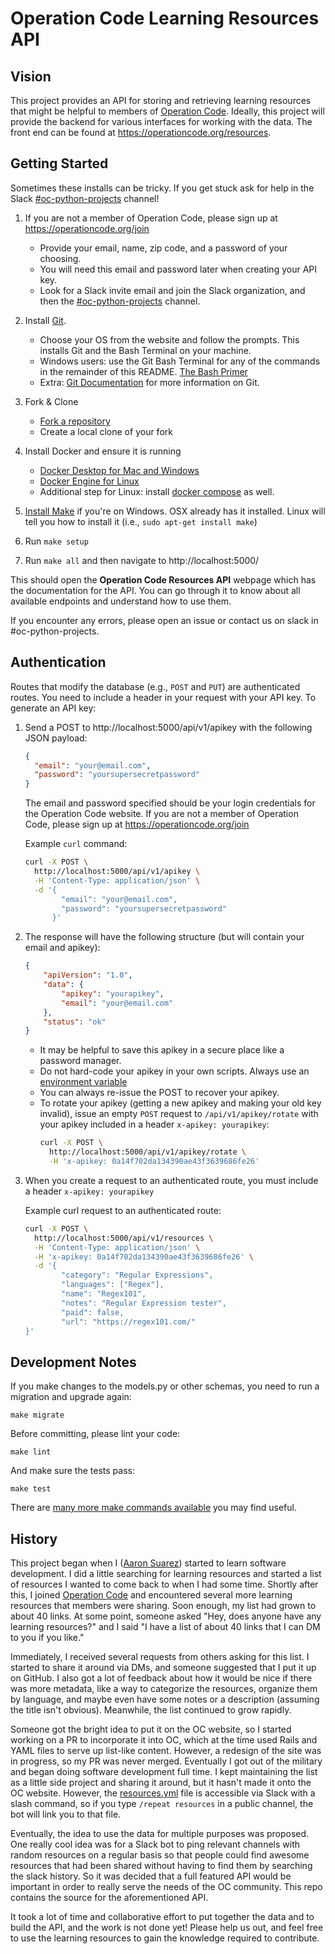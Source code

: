 # Operation Code Learning Resources API

## Vision

This project provides an API for storing and retrieving learning resources that might be helpful to members of [Operation Code](https://operationcode.org/). Ideally, this project will provide the backend for various interfaces for working with the data. The front end can be found at https://operationcode.org/resources.

## Getting Started

Sometimes these installs can be tricky.  If you get stuck ask for help in the Slack [#oc-python-projects](https://operation-code.slack.com/messages/C7NJLCCMB) channel!

1. If you are not a member of Operation Code, please sign up at https://operationcode.org/join
    - Provide your email, name, zip code, and a password of your choosing.
    - You will need this email and password later when creating your API key.
    - Look for a Slack invite email and join the Slack organization, and then the [#oc-python-projects](https://operation-code.slack.com/messages/C7NJLCCMB) channel.

1. Install [Git](https://git-scm.com/downloads).
    - Choose your OS from the website and follow the prompts.  This installs Git and the Bash Terminal on your machine.
    - Windows users: use the Git Bash Terminal for any of
      the commands in the remainder of this README.
      [The Bash Primer](http://www.compciv.org/bash-guide/)
    - Extra: [Git Documentation](https://git-scm.com/doc) for more information on Git.

1. Fork & Clone
    - [Fork a repository](https://help.github.com/articles/fork-a-repo/)
    - Create a local clone of your fork

1. Install Docker and ensure it is running
    - [Docker Desktop for Mac and Windows](https://www.docker.com/products/docker-desktop)
    - [Docker Engine for Linux](https://docs.docker.com/install/linux/docker-ce/ubuntu/)
    - Additional step for Linux: install [docker compose](https://docs.docker.com/compose/install/#install-compose) as well.

1. [Install Make](http://gnuwin32.sourceforge.net/packages/make.htm) if you're on Windows. OSX already has it installed. Linux will tell you how to install it (i.e., `sudo apt-get install make`)

1. Run `make setup`

1. Run `make all` and then navigate to http://localhost:5000/

This should open the **Operation Code Resources API** webpage which has the documentation for the API. You can go through it to know about all available endpoints and understand how to use them.

If you encounter any errors, please open an issue or contact us on slack in #oc-python-projects.

## Authentication

 Routes that modify the database (e.g., `POST` and `PUT`) are authenticated routes. You need to include a header in your request with your API key. To generate an API key:

 1. Send a POST to http://localhost:5000/api/v1/apikey with the following JSON payload:

    ```json
    {
      "email": "your@email.com",
      "password": "yoursupersecretpassword"
    }
    ```

    The email and password specified should be your login credentials for the Operation Code website. If you are not a member of Operation Code, please sign up at https://operationcode.org/join

    Example `curl` command:
    ```sh
    curl -X POST \
      http://localhost:5000/api/v1/apikey \
      -H 'Content-Type: application/json' \
      -d '{
            "email": "your@email.com",
            "password": "yoursupersecretpassword"
          }'
    ```

 1. The response will have the following structure (but will contain your email and apikey):
    ```json
    {
        "apiVersion": "1.0",
        "data": {
            "apikey": "yourapikey",
            "email": "your@email.com"
        },
        "status": "ok"
    }
    ```
    - It may be helpful to save this apikey in a secure place like a password manager.
    - Do not hard-code your apikey in your own scripts. Always use an [environment variable](https://www.twilio.com/blog/2017/01/how-to-set-environment-variables.html)
    - You can always re-issue the POST to recover your apikey.
    - To rotate your apikey (getting a new apikey and making your old key invalid), issue an empty `POST` request to `/api/v1/apikey/rotate` with your apikey included in a header `x-apikey: yourapikey`:
        ```sh
        curl -X POST \
          http://localhost:5000/api/v1/apikey/rotate \
          -H 'x-apikey: 0a14f702da134390ae43f3639686fe26'
        ```

1. When you create a request to an authenticated route, you must include a header `x-apikey: yourapikey`

    Example curl request to an authenticated route:
    ```bash
    curl -X POST \
      http://localhost:5000/api/v1/resources \
      -H 'Content-Type: application/json' \
      -H 'x-apikey: 0a14f702da134390ae43f3639686fe26' \
      -d '{
            "category": "Regular Expressions",
            "languages": ["Regex"],
            "name": "Regex101",
            "notes": "Regular Expression tester",
            "paid": false,
            "url": "https://regex101.com/"
    }'
    ```

## Development Notes

If you make changes to the models.py or other schemas, you need to run a migration and upgrade again:

```
make migrate
```

Before committing, please lint your code:

```
make lint
```

And make sure the tests pass:

```
make test
```

There are [many more make commands available](Makefile) you may find useful.

## History

This project began when I ([Aaron Suarez](https://github.com/aaron-suarez)) started to learn software development. I did a little searching for learning resources and started a list of resources I wanted to come back to when I had some time. Shortly after this, I joined [Operation Code](https://operationcode.org/join) and encountered several more learning resources that members were sharing. Soon enough, my list had grown to about 40 links. At some point, someone asked "Hey, does anyone have any learning resources?" and I said "I have a list of about 40 links that I can DM to you if you like."

Immediately, I received several requests from others asking for this list. I started to share it around via DMs, and someone suggested that I put it up on GitHub. I also got a lot of feedback about how it would be nice if there was more metadata, like a way to categorize the resources, organize them by language, and maybe even have some notes or a description (assuming the title isn't obvious). Meanwhile, the list continued to grow rapidly.

Someone got the bright idea to put it on the OC website, so I started working on a PR to incorporate it into OC, which at the time used Rails and YAML files to serve up list-like content. However, a redesign of the site was in progress, so my PR was never merged. Eventually I got out of the military and began doing software development full time. I kept maintaining the list as a little side project and sharing it around, but it hasn't made it onto the OC website. However, the [resources.yml](https://github.com/OperationCode/resources_api/blob/main/resources.yml) file is accessible via Slack with a slash command, so if you type `/repeat resources` in a public channel, the bot will link you to that file.

Eventually, the idea to use the data for multiple purposes was proposed. One really cool idea was for a Slack bot to ping relevant channels with random resources on a regular basis so that people could find awesome resources that had been shared without having to find them by searching the slack history. So it was decided that a full featured API would be important in order to really serve the needs of the OC community. This repo contains the source for the aforementioned API.

It took a lot of time and collaborative effort to put together the data and to build the API, and the work is not done yet! Please help us out, and feel free to use the learning resources to gain the knowledge required to contribute.
